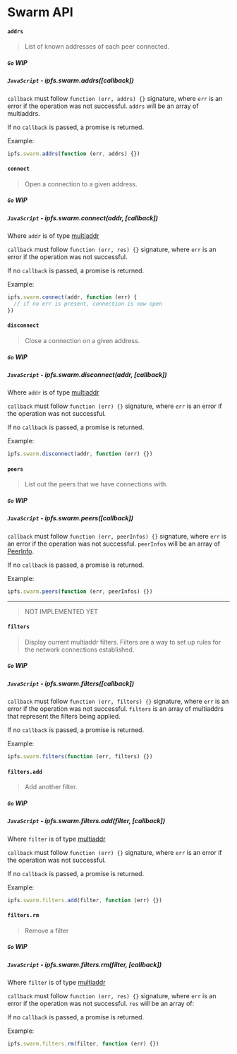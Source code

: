 Swarm API
=========

#### `addrs`

> List of known addresses of each peer connected.

##### `Go` **WIP**

##### `JavaScript` - ipfs.swarm.addrs([callback])

`callback` must follow `function (err, addrs) {}` signature, where `err` is an error if the operation was not successful. `addrs` will be an array of multiaddrs.

If no `callback` is passed, a promise is returned.

Example:

```JavaScript
ipfs.swarm.addrs(function (err, addrs) {})
```

#### `connect`

> Open a connection to a given address.

##### `Go` **WIP**

##### `JavaScript` - ipfs.swarm.connect(addr, [callback])

Where `addr` is of type [multiaddr](https://github.com/multiformats/js-multiaddr)

`callback` must follow `function (err, res) {}` signature, where `err` is an error if the operation was not successful. 

If no `callback` is passed, a promise is returned.

Example:

```JavaScript
ipfs.swarm.connect(addr, function (err) {
  // if no err is present, connection is now open
})
```

#### `disconnect`

> Close a connection on a given address.

##### `Go` **WIP**

##### `JavaScript` - ipfs.swarm.disconnect(addr, [callback])

Where `addr` is of type [multiaddr](https://github.com/multiformats/js-multiaddr)

`callback` must follow `function (err) {}` signature, where `err` is an error if the operation was not successful. 

If no `callback` is passed, a promise is returned.

Example:

```JavaScript
ipfs.swarm.disconnect(addr, function (err) {})
```

#### `peers`

> List out the peers that we have connections with.

##### `Go` **WIP**

##### `JavaScript` - ipfs.swarm.peers([callback])

`callback` must follow `function (err, peerInfos) {}` signature, where `err` is an error if the operation was not successful. `peerInfos` will be an array of [PeerInfo]().

If no `callback` is passed, a promise is returned.

Example:

```JavaScript
ipfs.swarm.peers(function (err, peerInfos) {})
```

------------------------------

> NOT IMPLEMENTED YET

#### `filters`

> Display current multiaddr filters. Filters are a way to set up rules for the network connections established.

##### `Go` **WIP**

##### `JavaScript` - ipfs.swarm.filters([callback])

`callback` must follow `function (err, filters) {}` signature, where `err` is an error if the operation was not successful. `filters` is an array of multiaddrs that represent the filters being applied.

If no `callback` is passed, a promise is returned.

Example:

```JavaScript
ipfs.swarm.filters(function (err, filters) {})
```

#### `filters.add`

> Add another filter.

##### `Go` **WIP**

##### `JavaScript` - ipfs.swarm.filters.add(filter, [callback])

Where `filter` is of type [multiaddr]()

`callback` must follow `function (err) {}` signature, where `err` is an error if the operation was not successful. 

If no `callback` is passed, a promise is returned.

Example:

```JavaScript
ipfs.swarm.filters.add(filter, function (err) {})
```

#### `filters.rm`

> Remove a filter

##### `Go` **WIP**

##### `JavaScript` - ipfs.swarm.filters.rm(filter, [callback])

Where `filter` is of type [multiaddr]()

`callback` must follow `function (err, res) {}` signature, where `err` is an error if the operation was not successful. `res` will be an array of:

If no `callback` is passed, a promise is returned.

Example:

```JavaScript
ipfs.swarm.filters.rm(filter, function (err) {})
```


